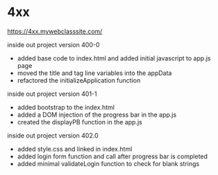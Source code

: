 # 4xx

https://4xx.mywebclasssite.com/

inside out project version 400-0
- added base code to index.html and added initial javascript to app.js page
- moved the title and tag line variables into the appData 
- refactored the initializeApplication function

inside out project version 401-1
- added bootstrap to the index.html
- added a DOM injection of the progress bar in the app.js
- created the displayPB function in the app.js

inside out project version 402.0

- added style.css and linked in index.html
- added login form function and call after progress bar is completed
- added minimal validateLogin function to check for blank strings